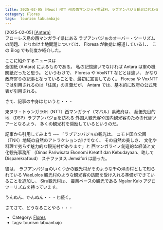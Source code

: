 ```yaml
---
title: 2025-02-05 [News] NTT 州の西マンガライ県政府、ラブアンバジョ観光に代わる観光村を奨励 (Pemkab Mabar NTT dorong desa wisata jadi alternatif wisata Labuan Bajo) ---ラブアンバジョのオーバー・ツーリズム問題はどうなる
category: Flores
tags:  tourism labuanbajo
---
```


[2025-02-05] [[Antara]](https://www.antaranews.com/berita/4629221/pemkab-mabar-ntt-dorong-desa-wisata-jadi-alternatif-wisata-labuan-bajo?utm_source=pocket_saves)  
 フローレス島の西マンガライ県にある
ラブアンバジョのオーバー・ツーリズムの問題、
とりわけ土地問題については、
Floresa が執拗に報道しているし、
この Blog でも何度か紹介した。

 ここに紹介するニュースは     
全国紙 (Antara) によるものである。
私の記憶違いでなければ Antara は軍の機関紙だったと思う。
というわけで、
Floresa や VoxNTT などとは違い、
かなり政府寄りの記事となっていることを、最初に宣言しておく。
Floresa や VoxNTT では引用されるのは「住民」の言葉だが、
Antara では、基本的に政府の公式発表が引用される。

 さて、記事の中身はというと・・・

 東ヌサ・トゥンガラ州（NTT）西マンガライ（マバル）県政府は、
超優先目的地 （DSP）ラブアンバジョを訪れる
外国人観光客や国内観光客のための代替ツアーとなるよう、
多くの観光村を奨励しているというのだ。

 記事から引用してみよう ---
「ラブアンバジョの観光は、
コモド国立公園 （TNK）地域の自然のアトラクションだけでなく、
その自然の美しさ、
文化や料理で劣らず魅力的な観光村があります」と
西マンガライノ創造的な経済と文化観光事務所
（Dinas Pariwisata Ekonomi Kreatif dan Kebudayaan、略して Disparekrafbud）
ステファヌス Jemsifori は語った。

 彼は、
ラブアンバジョのいくつかの観光村がそのような千の滝の村として知られている
WaeLolos 観光村のような観光客の訪問を受け入れる準備ができていることを追加し、
Siru観光村は、
農業ベースの観光である Ngalor Kalo アグロツーリズムを持っています。

 うんぬん、かんぬん・・・と続く。

 さてさて、どうなることやら・・・

- Category: [Flores](https://merapano.github.io/categories.html#Flores)
- tags:  tourism labuanbajo

